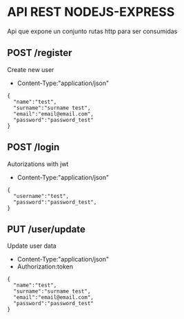 # API REST NODEJS-EXPRESS

Api que expone un conjunto rutas http para ser consumidas

## POST /register
Create new user

* Content-Type:"application/json"

```
{
  "name":"test",
  "surname":"surname test",
  "email":"email@email.com",
  "password":"password_test"
}
```

## POST /login
Autorizations with jwt

* Content-Type:"application/json"

```
{
  "username":"test",
  "password":"password_test",
}
```

## PUT /user/update
Update user data

* Content-Type:"application/json"
* Authorization:token

```
{
  "name":"test",
  "surname":"surname test",
  "email":"email@email.com",
  "password":"password_test"
}
```

